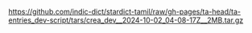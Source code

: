 https://github.com/indic-dict/stardict-tamil/raw/gh-pages/ta-head/ta-entries_dev-script/tars/crea_dev__2024-10-02_04-08-17Z__2MB.tar.gz  
